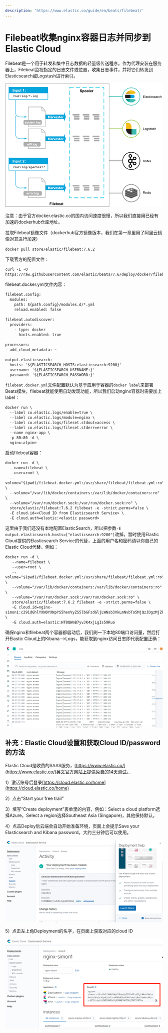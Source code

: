 ```yaml
---
description: 'https://www.elastic.co/guide/en/beats/filebeat/'
---
```


# Filebeat收集nginx容器日志并同步到Elastic Cloud

Filebeat是一个用于转发和集中日志数据的轻量级传送程序。作为代理安装在服务器上，Filebeat监视指定的日志文件或位置，收集日志事件，并将它们转发到Elasticsearch或Logstash进行索引。

![Filebeat&#x7684;&#x5DE5;&#x4F5C;&#x539F;&#x7406;](../.gitbook/assets/image%20%2813%29.png)

注意：由于官方docker.elastic.co的国内访问速度很慢，所以我们直接用已经有加速的dockerhub仓库地址。

拉取Filebeat镜像文件（dockerhub官方镜像版本，我们在第一章里用了阿里云镜像对其进行加速）

`docker pull store/elastic/filebeat:7.6.2`

下载官方的配置文件：

```text
curl -L -O https://raw.githubusercontent.com/elastic/beats/7.6/deploy/docker/filebeat.docker.yml
```

filebeat.docker.yml文件内容：

```text
filebeat.config:
  modules:
    path: ${path.config}/modules.d/*.yml
    reload.enabled: false

filebeat.autodiscover:
  providers:
    - type: docker
      hints.enabled: true

processors:
- add_cloud_metadata: ~

output.elasticsearch:
  hosts: '${ELASTICSEARCH_HOSTS:elasticsearch:9200}'
  username: '${ELASTICSEARCH_USERNAME:}'
  password: '${ELASTICSEARCH_PASSWORD:}'
```

`filebeat.docker.yml`文件配置默认为基于应用于容器的`docker label`来部署Beats模块，filebeat就能使用自动发现功能，所以我们启动nginx容器时需要加上label：

```text
docker run \
  --label co.elastic.logs/enable=true \
  --label co.elastic.logs/module=nginx \
  --label co.elastic.logs/fileset.stdout=access \
  --label co.elastic.logs/fileset.stderr=error \
  --name nginx-app \
  -p 80:80 -d \
  nginx:alpine
```

启动filebeat容器：

```text
docker run -d \
  --name=filebeat \
  --user=root \
  --volume="$(pwd)/filebeat.docker.yml:/usr/share/filebeat/filebeat.yml:ro" \
  --volume="/var/lib/docker/containers:/var/lib/docker/containers:ro" \
  --volume="/var/run/docker.sock:/var/run/docker.sock:ro" \
  store/elastic/filebeat:7.6.2 filebeat -e -strict.perms=false \
  -E cloud.id=<Cloud ID from Elasticsearch Service> \
  -E cloud.auth=elastic:<elastic password>
```

这里由于我们还没有本地配置ElasticSearch，所以把参数`-E output.elasticsearch.hosts=["elasticsearch:9200"]`改掉，暂时使用Elastic Cloud提供的Elasticsearch Service的代替，上面的用户名和密码请以你自己的Elastic Cloud代替。例如：

```text
docker run -d \
   --name=filebeat \
   --user=root \
   --volume="$(pwd)/filebeat.docker.yml:/usr/share/filebeat/filebeat.yml:ro" \
   --volume="/var/lib/docker/containers:/var/lib/docker/containers:ro" \
   --volume="/var/run/docker.sock:/var/run/docker.sock:ro" \
   store/elastic/filebeat:7.6.2 filebeat -e -strict.perms=false \
   -E cloud.id=nginx-simon1:c291dGhlYXN0YXNpYS5henVyZS5lbGFzdGljLWNsb3VkLmNvbTo5MjQzJDgzMjZkYTcyMDRkNDQzODA4YzkyYjMzOTEwNzc0MjIzJGZlYzAyYzQ3NDI0NDQ4YjM5MWRlNGI5MjI5NTY2MThk \
   -E cloud.auth=elastic:HT0QWmB7yvJK4xjLgIs59Ruo
```

确保nginx和filebeat两个容器都启动后，我们刷一下本地80端口访问量，然后打开Elastic Cloud上的Kibana--&gt;Logs，能获取到nginx访问日志即代表配置正确：

![](../.gitbook/assets/image%20%287%29.png)



## 补充：Elastic Cloud设置和获取Cloud ID/password的方法

Elastic Cloud是收费的SAAS服务，[https://www.elastic.co/](https://www.elastic.co/)英文官方网站上提供免费的14天测试。

1）激活账号后登录[https://cloud.elastic.co/home](https://cloud.elastic.co/home)

2）点击“Start your free trail”

3）填写“Create deployment”表单里的内容，例如：Select a cloud platform选择Azure，Select a region选择Southeast Asia \(Singapore\)，其他保持默认。

4）点击Deploy后云端会自动开始准备环境，页面上会提示Save your Elasticsearch and Kibana password。大约三分钟后可以使用。

![](../.gitbook/assets/image%20%2824%29.png)

5）点击左上角Deployment的名字，在页面上获取对应的cloud ID

![](../.gitbook/assets/image%20%284%29.png)



